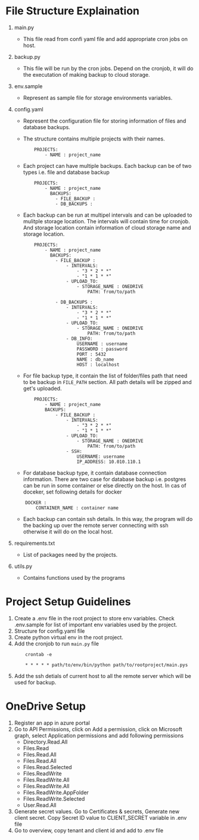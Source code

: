 # File Structure Explaination
1. main.py 
    - This file read from confi yaml file and add appropriate cron jobs on host.
2. backup.py
    - This file will be run by the cron jobs. Depend on the cronjob, it will do the executation of making backup to cloud storage.

3. env.sample
    - Represent as sample file for storage environments variables.
4. config.yaml
    - Represent the configuration file for storing information of files and database backups.
    - The structure contains multiple projects with their names. 
        ```
            PROJECTS:
                - NAME : project_name
        ```
    - Each project can have multiple backups. Each backup can be of two types i.e. file and database backup
        ```
            PROJECTS:
                - NAME : project_name
                  BACKUPS:
                    - FILE_BACKUP :
                    - DB_BACKUPS :
        
        ```

    - Each backup can be run at multipel intervals and can be uploaded to mulitple storage location. The intervals will contain time for cronjob. And storage location contain information of cloud storage name and storage location.
        ```
            PROJECTS:
                - NAME : project_name
                  BACKUPS:
                    - FILE_BACKUP :
                        - INTERVALS:
                            - "3 * 2 * *"
                            - "1 * 1 * *"
                        - UPLOAD_TO:
                            - STORAGE_NAME : ONEDRIVE
                                PATH: from/to/path
                        
                    - DB_BACKUPS :
                        - INTERVALS:
                            - "3 * 2 * *"
                            - "1 * 1 * *"
                        - UPLOAD_TO:
                            - STORAGE_NAME : ONEDRIVE
                                PATH: from/to/path
                        - DB_INFO:
                            USERNAME : username
                            PASSWORD : password
                            PORT : 5432
                            NAME : db_name
                            HOST : localhost
        ```
    - For file backup type, it contain the list of folder/files path that need to be backup in `FILE_PATH` section. All path details will be zipped and get's uploaded. 
        ```
            PROJECTS:
                - NAME : project_name
                BACKUPS:
                    - FILE_BACKUP :
                        - INTERVALS:
                            - "3 * 2 * *"
                            - "1 * 1 * *"
                        - UPLOAD_TO:
                            - STORAGE_NAME : ONEDRIVE
                                PATH: from/to/path
                        - SSH:
                            USERNAME: username
                            IP_ADDRESS: 10.010.110.1
        ```
    - For database backup type, it contain database connection information. There are two case for database backup i.e. postgres can be run in some container or else directly on the host. In cas of doceker, set following details for docker
    ```
        DOCKER : 
            CONTAINER_NAME : container name
    ```
    - Each backup can contain ssh details. In this way, the program will do the backing up over the remote server connecting with ssh otherwise it will do on the local host.
5. requirements.txt
    - List of packages need by the projects.
6. utils.py
    - Contains functions used by the programs


# Project Setup Guidelines
1. Create a .env file in the root project to store env variables. Check .env.sample for list of important env variables used by the project.
2. Structure for config.yaml file
3. Create python virtual env in the root project.
4. Add the cronjob to run `main.py` file
    ```
        crontab -e
    ```
    ```
        * * * * * path/to/env/bin/python path/to/rootproject/main.pys
    ```
5. Add the ssh detials of current host to all the remote server which will be used for backup.


# OneDrive Setup
1. Register an app in azure portal
2. Go to API Permissions, click on Add a permission, click on Microsoft graph, select Application permissions and add following permissions
    - Directory.Read.All
    - Files.Read
    - Files.Read.All
    - Files.Read.All
    - Files.Read.Selected
    - Files.ReadWrite
    - Files.ReadWrite.All
    - Files.ReadWrite.All
    - Files.ReadWrite.AppFolder
    - Files.ReadWrite.Selected
    - User.Read.All
3. Generate secret values. Go to Certificates & secrets, Generate new client secret. Copy Secret ID value to CLIENT_SECRET variable in .env file
4. Go to overview, copy tenant and client id and add to .env file